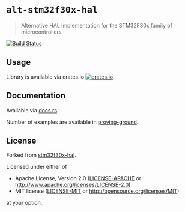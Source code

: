 # `alt-stm32f30x-hal`

> Alternative HAL implementation for the STM32F30x family of microcontrollers

[`embedded-hal`]: https://crates.io/crates/embedded-hal

[![Build Status](https://travis-ci.org/copterust/alt-stm32f30x-hal.svg?branch=master)](https://travis-ci.org/copterust/alt-stm32f30x-hal)

## Usage

Library is available via crates.io [![crates.io](http://meritbadge.herokuapp.com/alt-stm32f30x?style=flat-square)](https://crates.io/crates/alt-stm32f30x-hal).

## Documentation

Available via [docs.rs](https://docs.rs/alt-stm32f30x-hal/).

Number of examples are available in [proving-ground](https://github.com/copterust/proving-ground).

## License

Forked from [stm32f30x-hal](http://github.com/japaric/stm32f30x-hal).

Licensed under either of

- Apache License, Version 2.0 ([LICENSE-APACHE](LICENSE-APACHE) or
  http://www.apache.org/licenses/LICENSE-2.0)
- MIT license ([LICENSE-MIT](LICENSE-MIT) or http://opensource.org/licenses/MIT)

at your option.
